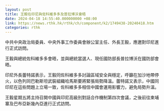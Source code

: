```yaml
---
layout: post
title: 王毅在印尼與佐科維多多及普拉博沃會晤
date: 2024-04-18 14:55:40.000000000 +08:00
link: https://news.rthk.hk/rthk/ch/component/k2/1749438-20240418.htm
categories: rthk
---
```


中共中央政治局委員、中央外事工作委員會辦公室主任、外長王毅，應邀對印尼進行正式訪問。

王毅與總統佐科維多多會晤，並與總統當選人、現任國防部長普拉博沃在國防部會晤。

印尼外長蕾特諾表示，王毅同佐科維多多討論區域安全與穩定，呼籲在加沙地帶停火，以色列同巴勒斯坦武裝組織哈馬斯要將緊張局勢降溫。蕾特諾又表示，中國同印尼在這些問題上立場一致，佐科維多多相信中國會運用影響力，避免局勢升溫。

王毅星期五將主持召開中國與印尼高級別對話合作機制第四次會議，之後前往柬埔寨及巴布亞新幾內亞進行正式訪問。
